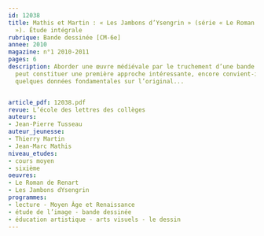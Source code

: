 ```yaml
---
id: 12038
title: Mathis et Martin : « Les Jambons d’Ysengrin » (série « Le Roman de Renart
  »). Étude intégrale 
rubrique: Bande dessinée [CM-6e]
annee: 2010
magazine: n°1 2010-2011
pages: 6
description: Aborder une œuvre médiévale par le truchement d’une bande dessinée contemporaine
  peut constituer une première approche intéressante, encore convient-il de rappeler
  quelques données fondamentales sur l’original...


article_pdf: 12038.pdf
revue: L’école des lettres des collèges
auteurs:
- Jean-Pierre Tusseau
auteur_jeunesse:
- Thierry Martin
- Jean-Marc Mathis
niveau_etudes:
- cours moyen
- sixième
oeuvres:
- Le Roman de Renart
- Les Jambons dYsengrin
programmes:
- lecture - Moyen Âge et Renaissance
- étude de l’image - bande dessinée
- éducation artistique - arts visuels - le dessin
---
```

